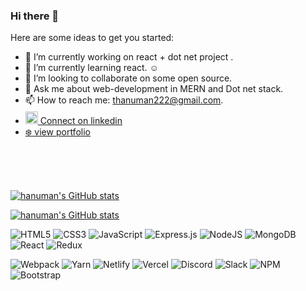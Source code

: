 ### Hi there 👋


Here are some ideas to get you started:

- 🔭 I’m currently working on react + dot net project .
- 🌱 I’m currently learning react. :relaxed:
- 👯 I’m looking to collaborate on some open source.
- 💬 Ask me about web-development in MERN and Dot net stack.
- 📫 How to reach me: thanuman222@gmail.com.
-  <a href="https://www.linkedin.com/in/hanu329/" target= "_blank">    <img src="https://cdn-icons.flaticon.com/png/512/3669/premium/3669739.png?token=exp=1648016671~hmac=37e6eb9774a648114f03006c23ec588e" style="width:20px; height:20px; margin-top:4px;"/> Connect on linkedin </a>
-  <a href="https://chic-babka-7f6d10.netlify.app/" target="_blank"> :snowflake: view portfolio </a>

<br />
<br />
<br />

[![hanuman's GitHub stats](https://github-readme-stats.vercel.app/api?username=hanu329&hide=contribs,stars&show_icons=true&theme=radical
)](https://github.com/hanu329/github-readme-stats)

[![hanuman's GitHub stats](https://github-readme-stats.vercel.app/api/top-langs/?username=hanu329&layout=compact)](https://github.com/hanu329/github-readme-stats)


![HTML5](https://img.shields.io/badge/html5-%23E34F26.svg?style=for-the-badge&logo=html5&logoColor=white)
![CSS3](https://img.shields.io/badge/css3-%231572B6.svg?style=for-the-badge&logo=css3&logoColor=white)
![JavaScript](https://img.shields.io/badge/javascript-%23323330.svg?style=for-the-badge&logo=javascript&logoColor=%23F7DF1E)
![Express.js](https://img.shields.io/badge/express.js-%23404d59.svg?style=for-the-badge&logo=express&logoColor=%2361DAFB)
![NodeJS](https://img.shields.io/badge/node.js-6DA55F?style=for-the-badge&logo=node.js&logoColor=white)
![MongoDB](https://img.shields.io/badge/MongoDB-%234ea94b.svg?style=for-the-badge&logo=mongodb&logoColor=white)
![React](https://img.shields.io/badge/react-%2320232a.svg?style=for-the-badge&logo=react&logoColor=%2361DAFB)
![Redux](https://img.shields.io/badge/redux-%23593d88.svg?style=for-the-badge&logo=redux&logoColor=white)

![Webpack](https://img.shields.io/badge/webpack-%238DD6F9.svg?style=for-the-badge&logo=webpack&logoColor=black)
![Yarn](https://img.shields.io/badge/yarn-%232C8EBB.svg?style=for-the-badge&logo=yarn&logoColor=white)
![Netlify](https://img.shields.io/badge/netlify-%23000000.svg?style=for-the-badge&logo=netlify&logoColor=#00C7B7)
![Vercel](https://img.shields.io/badge/vercel-%23000000.svg?style=for-the-badge&logo=vercel&logoColor=white)
![Discord](https://img.shields.io/badge/%3CServer%3E-%237289DA.svg?style=for-the-badge&logo=discord&logoColor=white)
![Slack](https://img.shields.io/badge/Slack-4A154B?style=for-the-badge&logo=slack&logoColor=white)
![NPM](https://img.shields.io/badge/NPM-%23000000.svg?style=for-the-badge&logo=npm&logoColor=white)
![Bootstrap](https://img.shields.io/badge/bootstrap-%23563D7C.svg?style=for-the-badge&logo=bootstrap&logoColor=white)
